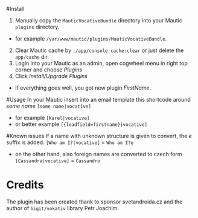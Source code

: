 #Install

1. Manually copy the `MauticVocativeBundle` directory into your Mautic `plugins` directory.
 - for example `/var/www/mautic/plugins/MauticVocativeBundle`.
2. Clear Mautic cache by `./app/console cache:clear` or just delete the `app/cache` dir.
3. Login into your Mautic as an admin, open cogwheel menu in right top corner and choose *Plugins*
4. Click *Install/Upgrade Plugins*
 - if everything goes well, you got new plugin *FirstName*.

#Usage
In your Mautic insert into an email template this shortcode around *some name*
`[some name|vocative]`
- for example `[Karel|vocative]`
- or better example `[{leadfield=firstname}|vocative]`

#Known issues
If a name with unknown structure is given to convert, the *e* suffix is added.
`[Who am I?|vocative]` = `Who am I?e`
 - on the other hand, also foreign names are converted to czech form
 `[Cassandra|vocative]` = `Cassandro`

# Credits
The plugin has been created thank to sponsor svetandroida.cz and the author of `bigit/vokativ` library Petr Joachim.
